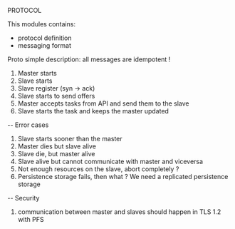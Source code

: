 PROTOCOL

This modules contains:
- protocol definition
- messaging format


Proto simple description: all messages are idempotent !
1) Master starts
2) Slave starts
3) Slave register (syn -> ack)
4) Slave starts to send offers
5) Master accepts tasks from API and send them to the slave
6) Slave starts the task and keeps the master updated


-- Error cases
1) Slave starts sooner than the master
2) Master dies but slave alive
3) Slave die, but master alive
4) Slave alive but cannot communicate with master and viceversa
5) Not enough resources on the slave, abort completely ?
6) Persistence storage fails, then what ? We need a replicated persistence storage



-- Security
1) communication between master and slaves should happen in TLS 1.2 with PFS




